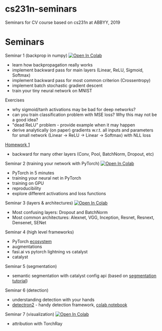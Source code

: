 # cs231n-seminars
Seminars for CV course based on cs231n at ABBYY, 2019

# Seminars
Seminar 1 (backprop in numpy) [![Open In Colab](https://colab.research.google.com/assets/colab-badge.svg)](https://colab.research.google.com/github/andreyzharkov/cs231n-seminars/blob/master/week1-backprop/backprop.ipynb)
- learn how backpropagation really works
- implement backward pass for main layers (Linear, ReLU, Sigmoid, Softmax)
- implement backward pass for most common criterion (Crossentropy)
- implement batch stochastic gradient descent
- train your tiny neural network on MNIST

Exercises
- why sigmoid/tanh activations may be bad for deep networks?
- can you train classification problem with MSE loss? Why this may not be a good idea?
- "dead ReLU" problem - provide example when it may happen
- derive analytically (on paper) gradients w.r.t. all inputs and parameters for small network (Linear -> ReLU -> Linear -> Softmax) with NLL loss

[Homework 1](https://github.com/yandexdataschool/Practical_DL/tree/spring2019/homework01)
- backward for many other layers (Conv, Pool, BatchNorm, Dropout, etc)

Seminar 2 (training your network with PyTorch) [![Open In Colab](https://colab.research.google.com/assets/colab-badge.svg)](https://colab.research.google.com/github/andreyzharkov/cs231n-seminars/blob/master/week2-pytorch_and_image_classification/image%20classification.ipynb)
- PyTorch in 5 minutes
- training your neural net in PyTorch
- training on GPU
- reproducibility
- explore different activations and loss functions

Seminar 3 (layers & architectures) [![Open In Colab](https://colab.research.google.com/assets/colab-badge.svg)](https://colab.research.google.com/github/andreyzharkov/cs231n-seminars/blob/master/week3-layers-and_architectures/Layers%20%26%20Architectures.ipynb)
- Most confusing layers: Dropout and BatchNorm
- Most common architectures: Alexnet, VGG, Inception, Resnet, Resnext, Densenet, SENet

Seminar 4 (high level frameworks)
- PyTorch [ecosystem](https://pytorch.org/ecosystem/)
- augmentations
- fasi.ai vs pytorch lightning vs catalyst
- catalyst

Seminar 5 (segmentation)
- semantic segmentation with catalyst config api (based on [segmentation tutorial](https://github.com/catalyst-team/segmentation))

Seminar 6 (detection)
- understanding detection with your hands
- [detectron2](https://github.com/facebookresearch/detectron2) - handy detection framework, [colab notebook](https://colab.research.google.com/drive/16jcaJoc6bCFAQ96jDe2HwtXj7BMD_-m5)

Seminar 7 (visualization) [![Open In Colab](https://colab.research.google.com/assets/colab-badge.svg)](https://colab.research.google.com/github/andreyzharkov/cs231n-seminars/blob/master/week7-visualization/seminar7_interpretability_and_torchray.ipynb)
- attribution with TorchRay
